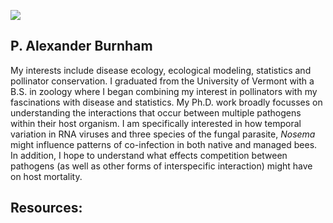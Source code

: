 ![](Pictures/smoker.png) 



## P. Alexander Burnham

My interests include disease ecology, ecological modeling, statistics and pollinator conservation. I graduated from the University of Vermont with a B.S. in zoology where I began combining my interest in pollinators with my fascinations with disease and statistics. My Ph.D. work broadly focusses on understanding the interactions that occur between multiple pathogens within their host organism. I am specifically interested in how temporal variation in RNA viruses and three species of the fungal parasite, *Nosema* might influence patterns of co-infection in both native and managed bees. In addition, I hope to understand what effects competition between pathogens (as well as other forms of interspecific interaction) might have on host mortality.

## Resources:
